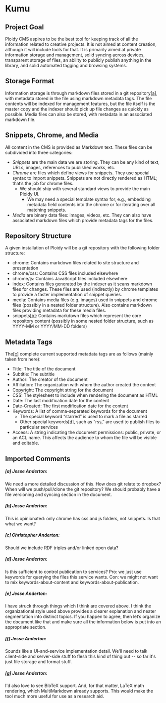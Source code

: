 Kumu
====

Project Goal
----

Ploidy CMS aspires to be the best tool for keeping track of all the information related to creative projects. It is not aimed at content creation, although it will include tools for that. It is primarily aimed at private information storage and management,   solid syncing across devices, transparent storage of files, an ability to publicly publish anything in the library, and solid automated tagging and browsing systems.


Storage Format
----

Information storage is through markdown files stored in a git repository[\[a\]](#a-jesse-anderton), with metadata stored in the file using markdown metadata tags. The file contents will be indexed for management features, but the file itself is the master copy and the indexer should pick up file changes as quickly as possible. Media files can also be stored, with metadata in an associated markdown file.


Snippets, Chrome, and Media
----

All content in the CMS is provided as Markdown text.  These files can be subdivided into three categories:

* _Snippets_ are the main data we are storing.  They can be any kind of text, URLs, images, references to published works, etc.
* _Chrome_ are files which define views for snippets.  They use special syntax to import snippets. Snippets are not directly rendered as HTML; that’s the job for chrome files.
  * We should ship with several standard views to provide the main Ploidy UI.
	* We may need a special template syntax for, e.g., embedding metadata field contents into the chrome or for iterating over all matching snippets.
* _Media_ are binary data files: images, videos, etc.  They can also have associated markdown files which provide metadata tags for the files.


Repository Structure
----

A given installation of Ploidy will be a git repository with the following folder structure:
* chrome: Contains markdown files related to site structure and presentation
* chrome/css: Contains CSS files included elsewhere
* chrome/js: Contains JavaScript files included elsewhere
* index: Contains files generated by the indexer as it scans markdown files for changes.  These files are used (indirectly) by chrome templates to provide a faster implementation of snippet queries.
* media: Contains media files (e.g. images) used in snippets and chrome files (possibly in a nested folder structure).  Also contains markdown files providing metadata for these media files.
* snippets[\[b\]](#b-jesse-anderton): Contains markdown files which represent the core repository content (possibly in some nested folder structure, such as YYYY-MM or YYYY/MM-DD folders)

Metadata Tags
----

The[\[c\]](#c-christopher-anderton) complete current supported metadata tags are as follows (mainly taken from here):
* Title: The title of the document
* Subtitle: The subtitle
* Author: The creator of the document
* Affiliation: The organization with whom the author created the content
* Copyright: The copyright string for the document
* CSS: The stylesheet to include when rendering the document as HTML
* Date: The last modification date for the content
* Date-Created: The first modification date for the content
* Keywords: A list of comma-separated keywords for the document
	* The special keyword “starred” is used to mark a file as starred
	* Other special keywords[\[d\]](#d-jesse-anderton), such as “rss,” are used to publish files to particular services
* Access: A string indicating the document permissions: public, private, or an ACL name.  This affects the audience to whom the file will be visible and editable.

Imported Comments
----
##### [a] Jesse Anderton:
We need a more detailed discussion of this.  How does git relate to dropbox?  When will we push/pull/clone the git repository?  We should probably have a file versioning and syncing section in the document.

##### [b] Jesse Anderton:
This is opinionated: only chrome has css and js folders, not snippets.  Is that what we want?

##### [c] Christopher Anderton:
Should we include RDF triples and/or linked open data?

##### [d] Jesse Anderton:
Is this sufficient to control publication to services?  Pro: we just use keywords for querying the files this service wants.  Con: we might not want to mix keywords-about-content and keywords-about-publication.

##### [e] Jesse Anderton:
I have struck through things which I think are covered above.  I think the organizational style used above provides a clearer explanation and neater segmentation into distinct topics.  If you happen to agree, then let’s organize the document like that and make sure all the information below is put into an appropriate section.

##### [f] Jesse Anderton:
Sounds like a UI-and-service  implementation detail.  We'll need to talk client-side and server-side stuff to flesh this kind of thing out -- so far it's just file storage and format stuff.

##### [g] Jesse Anderton:
I'd also love to see BibTeX support.  And, for that matter, LaTeX math rendering, which MultiMarkdown already supports.  This would make the tool much more useful for use as a research aid.

